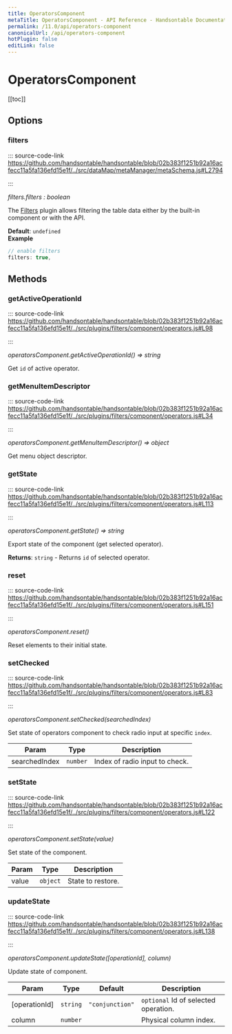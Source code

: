 ```yaml
---
title: OperatorsComponent
metaTitle: OperatorsComponent - API Reference - Handsontable Documentation
permalink: /11.0/api/operators-component
canonicalUrl: /api/operators-component
hotPlugin: false
editLink: false
---
```


# OperatorsComponent

[[toc]]
## Options

### filters
  
::: source-code-link https://github.com/handsontable/handsontable/blob/02b383f1251b92a16acfecc11a5fa136efd15e1f/../src/dataMap/metaManager/metaSchema.js#L2794

:::

_filters.filters : boolean_

The [Filters](#filters) plugin allows filtering the table data either by the built-in component or with the API.

**Default**: <code>undefined</code>  
**Example**  
```js
// enable filters
filters: true,
```

## Methods

### getActiveOperationId
  
::: source-code-link https://github.com/handsontable/handsontable/blob/02b383f1251b92a16acfecc11a5fa136efd15e1f/../src/plugins/filters/component/operators.js#L98

:::

_operatorsComponent.getActiveOperationId() ⇒ string_

Get `id` of active operator.



### getMenuItemDescriptor
  
::: source-code-link https://github.com/handsontable/handsontable/blob/02b383f1251b92a16acfecc11a5fa136efd15e1f/../src/plugins/filters/component/operators.js#L34

:::

_operatorsComponent.getMenuItemDescriptor() ⇒ object_

Get menu object descriptor.



### getState
  
::: source-code-link https://github.com/handsontable/handsontable/blob/02b383f1251b92a16acfecc11a5fa136efd15e1f/../src/plugins/filters/component/operators.js#L113

:::

_operatorsComponent.getState() ⇒ string_

Export state of the component (get selected operator).


**Returns**: `string` - Returns `id` of selected operator.  

### reset
  
::: source-code-link https://github.com/handsontable/handsontable/blob/02b383f1251b92a16acfecc11a5fa136efd15e1f/../src/plugins/filters/component/operators.js#L151

:::

_operatorsComponent.reset()_

Reset elements to their initial state.



### setChecked
  
::: source-code-link https://github.com/handsontable/handsontable/blob/02b383f1251b92a16acfecc11a5fa136efd15e1f/../src/plugins/filters/component/operators.js#L83

:::

_operatorsComponent.setChecked(searchedIndex)_

Set state of operators component to check radio input at specific `index`.


| Param | Type | Description |
| --- | --- | --- |
| searchedIndex | `number` | Index of radio input to check. |



### setState
  
::: source-code-link https://github.com/handsontable/handsontable/blob/02b383f1251b92a16acfecc11a5fa136efd15e1f/../src/plugins/filters/component/operators.js#L122

:::

_operatorsComponent.setState(value)_

Set state of the component.


| Param | Type | Description |
| --- | --- | --- |
| value | `object` | State to restore. |



### updateState
  
::: source-code-link https://github.com/handsontable/handsontable/blob/02b383f1251b92a16acfecc11a5fa136efd15e1f/../src/plugins/filters/component/operators.js#L138

:::

_operatorsComponent.updateState([operationId], column)_

Update state of component.


| Param | Type | Default | Description |
| --- | --- | --- | --- |
| [operationId] | `string` | <code>"conjunction"</code> | `optional` Id of selected operation. |
| column | `number` |  | Physical column index. |



